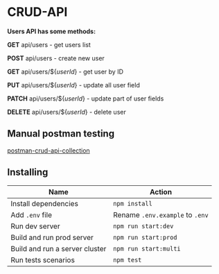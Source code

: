 # CRUD-API

**Users API has some methods:**

**GET** api/users - get users list

**POST** api/users - create new user

**GET** api/users/${_userId_} - get user by ID

**PUT** api/users/${_userId_} - update all user field

**PATCH** api/users/${_userId_} - update part of user fields

**DELETE** api/users/${_userId_} - delete user

## Manual postman testing

[postman-crud-api-collection](https://www.postman.com/collections/7e2a1fc56700d7c115be)

## Installing

| Name                           | Action                          |
| ------------------------------ | ------------------------------- |
| Install dependencies           | `npm install`                   |
| Add `.env` file                | Rename `.env.example` to `.env` |
| Run dev server                 | `npm run start:dev`             |
| Build and run prod server      | `npm run start:prod`            |
| Build and run a server cluster | `npm run start:multi`           |
| Run tests scenarios            | `npm test`                      |
